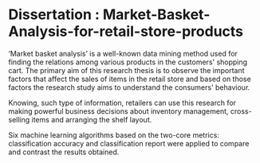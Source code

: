 # Dissertation : Market-Basket-Analysis-for-retail-store-products

 ‘Market basket analysis’ is a well-known data mining method used for finding the relations among various products 
 in the customers' shopping cart. The primary aim of this research thesis is to observe the important factors that 
 affect the sales of items in the retail store and based on those factors the research study aims to understand the 
 consumers' behaviour. 
 
 Knowing, such type of information, retailers can use this research for making powerful business decisions about 
 inventory management, cross-selling items and arranging the shelf layout. 
 
 Six machine learning algorithms based on the two-core metrics: classification accuracy and classification report 
 were applied to compare and contrast the results obtained.
